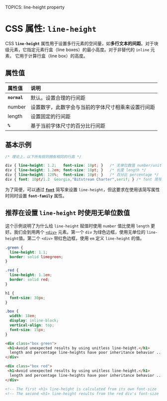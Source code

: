 TOPICS: line-height property

# CSS 属性: `line-height`

CSS **`line-height`** 属性用于设置多行元素的空间量，如**多行文本的间距**。对于块级元素，它指定元素行盒（line boxes）的最小高度。对于非替代的 `inline` 元素，
它用于计算行盒（line box）的高度。

## 属性值

| 属性值 | 说明 |
| :--- | :--- |
| **`normal`** | 默认。设置合理的行间距 |
| number | 设置数字，此数字会与当前的字体尺寸相乘来设置行间距 |
| length | 设置固定的行间距 |
| **`%`** | 基于当前字体尺寸的百分比行间距 |

## 基本示例

```css
/* 理论上，以下所有规则拥有相同的行高 */

div { line-height: 1.2;   font-size: 10pt; }   /* 无单位数值 number/unitless */
div { line-height: 1.2em; font-size: 10pt; }   /* 长度 length */
div { line-height: 120%;  font-size: 10pt; }   /* 百分比 percentage */
div { font: 10pt/1.2  Georgia,"Bitstream Charter",serif; } /* font 简写属性 font shorthand */
```

为了简便，可以通过 [**`font`**](/zh-hans/webfrontend/font_property) 简写来设置 `line-height`，但这要求在使用该简写属性时同时设置
**`font-family`** 属性。

## 推荐在设置 `line-height` 时使用无单位数值

这个示例说明了为什么给 `line-height` 赋值时使用 `number` 值比使用 `length` 更好。我们会到用两个 [`<div>`](/zh-hans/webfrontend/<div>)
元素。第一个 `div` 为绿色边框，使用无单位的 `line-height`值。第二个 `<div>` 带红色边框，使用 `em` 定义 `line-height` 的值。

```css
.green {
  line-height: 1.1;
  border: solid limegreen;
}

.red {
  line-height: 1.1em;
  border: solid red;
}

h1 {
  font-size: 30px;
}

.box {
  width: 18em;
  display: inline-block;
  vertical-align: top;
  font-size: 15px;
}
```

```html
<div class="box green">
 <h1>Avoid unexpected results by using unitless line-height.</h1>
  length and percentage line-heights have poor inheritance behavior ...
</div>

<div class="box red">
 <h1>Avoid unexpected results by using unitless line-height.</h1>
  length and percentage line-heights have poor inheritance behavior ...
</div>

<!-- The first <h1> line-height is calculated from its own font-size   (30px × 1.1) = 33px  -->
<!-- The second <h1> line-height results from the red div's font-size  (15px × 1.1) = 16.5px,  probably not what you want -->
```
